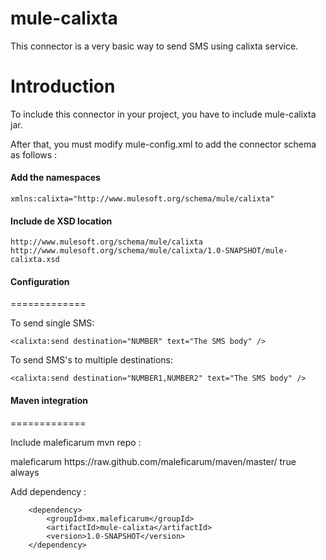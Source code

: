 mule-calixta
=============

This connector is a very basic way to send SMS using calixta service.

Introduction
============

To include this connector in your project, you have to include mule-calixta jar.

After that, you must modify mule-config.xml to add the connector schema as follows :

#### Add the namespaces
	xmlns:calixta="http://www.mulesoft.org/schema/mule/calixta"

#### Include de XSD location
	http://www.mulesoft.org/schema/mule/calixta http://www.mulesoft.org/schema/mule/calixta/1.0-SNAPSHOT/mule-calixta.xsd

#### Configuration
=============

To send single SMS:

	<calixta:send destination="NUMBER" text="The SMS body" />

To send SMS's to multiple destinations:

	<calixta:send destination="NUMBER1,NUMBER2" text="The SMS body" />


#### Maven integration
=============

Include maleficarum mvn repo :

<repository>
        <id>maleficarum</id>
        <url>https://raw.github.com/maleficarum/maven/master/</url>
        <releases>
            <enabled>true</enabled>
            <updatePolicy>always</updatePolicy>
        </releases>
    </repository>

Add dependency :

        <dependency>
            <groupId>mx.maleficarum</groupId>
            <artifactId>mule-calixta</artifactId>
            <version>1.0-SNAPSHOT</version>
        </dependency>
